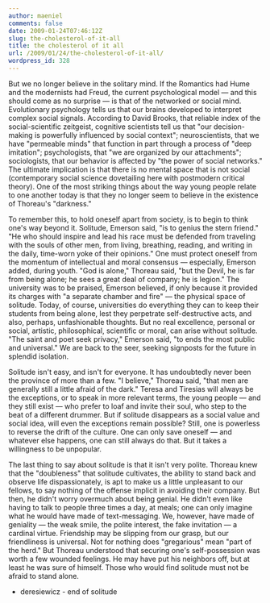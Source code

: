 ```yaml
---
author: maeniel
comments: false
date: 2009-01-24T07:46:12Z
slug: the-cholesterol-of-it-all
title: the cholesterol of it all
url: /2009/01/24/the-cholesterol-of-it-all/
wordpress_id: 328
---
```


But we no longer believe in the solitary mind. If the Romantics had Hume and the modernists had Freud, the current psychological model — and this should come as no surprise — is that of the networked or social mind. Evolutionary psychology tells us that our brains developed to interpret complex social signals. According to David Brooks, that reliable index of the social-scientific zeitgeist, cognitive scientists tell us that "our decision-making is powerfully influenced by social context"; neuroscientists, that we have "permeable minds" that function in part through a process of "deep imitation"; psychologists, that "we are organized by our attachments"; sociologists, that our behavior is affected by "the power of social networks." The ultimate implication is that there is no mental space that is not social (contemporary social science dovetailing here with postmodern critical theory). One of the most striking things about the way young people relate to one another today is that they no longer seem to believe in the existence of Thoreau's "darkness."

To remember this, to hold oneself apart from society, is to begin to think one's way beyond it. Solitude, Emerson said, "is to genius the stern friend." "He who should inspire and lead his race must be defended from traveling with the souls of other men, from living, breathing, reading, and writing in the daily, time-worn yoke of their opinions." One must protect oneself from the momentum of intellectual and moral consensus — especially, Emerson added, during youth. "God is alone," Thoreau said, "but the Devil, he is far from being alone; he sees a great deal of company; he is legion." The university was to be praised, Emerson believed, if only because it provided its charges with "a separate chamber and fire" — the physical space of solitude. Today, of course, universities do everything they can to keep their students from being alone, lest they perpetrate self-destructive acts, and also, perhaps, unfashionable thoughts. But no real excellence, personal or social, artistic, philosophical, scientific or moral, can arise without solitude. "The saint and poet seek privacy," Emerson said, "to ends the most public and universal." We are back to the seer, seeking signposts for the future in splendid isolation.

Solitude isn't easy, and isn't for everyone. It has undoubtedly never been the province of more than a few. "I believe," Thoreau said, "that men are generally still a little afraid of the dark." Teresa and Tiresias will always be the exceptions, or to speak in more relevant terms, the young people — and they still exist — who prefer to loaf and invite their soul, who step to the beat of a different drummer. But if solitude disappears as a social value and social idea, will even the exceptions remain possible? Still, one is powerless to reverse the drift of the culture. One can only save oneself — and whatever else happens, one can still always do that. But it takes a willingness to be unpopular.

The last thing to say about solitude is that it isn't very polite. Thoreau knew that the "doubleness" that solitude cultivates, the ability to stand back and observe life dispassionately, is apt to make us a little unpleasant to our fellows, to say nothing of the offense implicit in avoiding their company. But then, he didn't worry overmuch about being genial. He didn't even like having to talk to people three times a day, at meals; one can only imagine what he would have made of text-messaging. We, however, have made of geniality — the weak smile, the polite interest, the fake invitation — a cardinal virtue. Friendship may be slipping from our grasp, but our friendliness is universal. Not for nothing does "gregarious" mean "part of the herd." But Thoreau understood that securing one's self-possession was worth a few wounded feelings. He may have put his neighbors off, but at least he was sure of himself. Those who would find solitude must not be afraid to stand alone.


- deresiewicz - end of solitude

